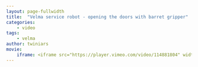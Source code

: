 ```yaml
---
layout: page-fullwidth
title:  "Velma service robot - opening the doors with barret gripper"
categories:
    - video
tags:
    - velma
author: twiniars
movie:
    iframe: <iframe src="https://player.vimeo.com/video/114881804" width="100%" frameborder="0" webkitallowfullscreen mozallowfullscreen allowfullscreen></iframe>
---
```



